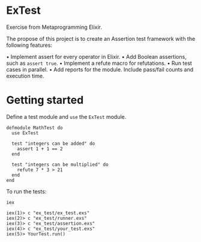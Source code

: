 # ExTest

Exercise from Metaprogramming Elixir.

The propose of this project is to create an Assertion test framework with the following features:

• Implement assert for every operator in Elixir.
• Add Boolean assertions, such as `assert true`.
• Implement a refute macro for refutations.
• Run test cases in parallel.
• Add reports for the module. Include pass/fail counts and execution time.

# Getting started

Define a test module and `use` the `ExTest` module.

```
defmodule MathTest do
  use ExTest

  test "integers can be added" do
    assert 1 + 1 == 2
  end

  test "integers can be multiplied" do
    refute 7 * 3 > 21
  end
end
```

To run the tests:

```
iex

iex(1)> c "ex_test/ex_test.exs"
iex(2)> c "ex_test/runner.exs"
iex(3)> c "ex_test/assertion.exs"
iex(4)> c "ex_test/your_test.exs"
iex(5)> YourTest.run()
```
